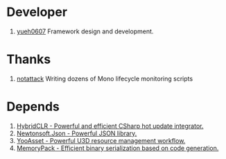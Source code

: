 # Developer
1. [yueh0607](github.com/yueh0607)   Framework design and development.

# Thanks
1. [notattack](github.com/notattack)   Writing dozens of Mono lifecycle monitoring scripts



# Depends
1. [HybridCLR - Powerful and efficient CSharp hot update integrator.](https://github.com/focus-creative-games/hybridclr)
2. [Newtonsoft.Json - Powerful JSON library.](https://github.com/JamesNK/Newtonsoft.Json)
3. [YooAsset - Powerful U3D resource management workflow.](https://github.com/tuyoogame/YooAsset)
4. [MemoryPack - Efficient binary serialization based on code generation.](https://github.com/Cysharp/MemoryPack)
